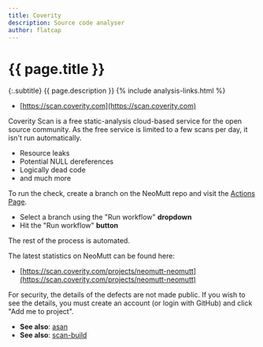```yaml
---
title: Coverity
description: Source code analyser
author: flatcap
---
```


# {{ page.title }}

{:.subtitle}
{{ page.description }}
{% include analysis-links.html %}

- [https://scan.coverity.com](https://scan.coverity.com)

Coverity Scan is a free static-analysis cloud-based service for the open source
community.  As the free service is limited to a few scans per day, it isn't run
automatically.

- Resource leaks
- Potential NULL dereferences
- Logically dead code
- and much more

To run the check, create a branch on the NeoMutt repo and visit the
[Actions Page](https://github.com/neomutt/neomutt/actions/workflows/coverity.yml).

- Select a branch using the "Run workflow" **dropdown**
- Hit the "Run workflow" **button**

The rest of the process is automated.

The latest statistics on NeoMutt can be found here:

- [https://scan.coverity.com/projects/neomutt-neomutt](https://scan.coverity.com/projects/neomutt-neomutt)

For security, the details of the defects are not made public.  If you wish to
see the details, you must create an account (or login with GitHub) and click
"Add me to project".

- **See also**: [asan](asan)
- **See also**: [scan-build](scan-build)

